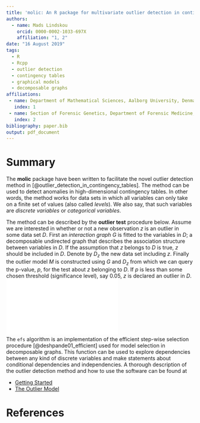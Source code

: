 ```yaml
---
title: 'molic: An R package for multivariate outlier detection in contingency tables'
authors:
  - name: Mads Lindskou
    orcid: 0000-0002-1033-697X
    affiliation: "1, 2"
date: "16 August 2019"
tags:
  - R
  - Rcpp
  - outlier detection
  - contingency tables
  - graphical models
  - decomposable graphs
affiliations:
 - name: Department of Mathematical Sciences, Aalborg University, Denmark
   index: 1
 - name: Section of Forensic Genetics, Department of Forensic Medicine, Faculty of Health and Medical Sciences, University of Copenhagen, Denmark
   index: 2
bibliography: paper.bib
output: pdf_document
---
```


<!-- pandoc --filter pandoc-citeproc --bibliography=paper.bib --variable papersize=a4paper -s paper.md -o paper.pdf & evince paper.pdf -->

# Summary

The **molic** package have been written to facilitate the novel outlier detection method in [@outlier_detection_in_contingency_tables]. The method can be used to detect anomalies in high-dimensional contingency tables. In other words, the method works for data sets in which all variables can only take on a finite set of values (also called _levels_). We also say, that such variables are _discrete variables_ or _categorical variables_. 

The method can be described by the **outlier test** procedure below. Assume we are interested in whether or not a new observation $z$ is an outlier in some data set $D$. First an _interaction graph_ $G$ is fitted to the variables in $D$; a decomposable undirected graph that describes the association structure between variables in $D$. If the assumption that $z$ belongs to $D$ is true, $z$ should be included in $D$. Denote by $D_z$ the new data set including $z$. Finally the outlier model $M$ is constructed using $G$ and $D_z$ from which we can query the p-value, $p$, for the test about $z$ belonging to $D$. If $p$ is less than some chosen threshold (significance level), say $0.05$, $z$ is declared an outlier in $D$.
![](outlier_test_alg.pdf)\
The `efs` algorithm is an implementation of the efficient step-wise selection procedure [@deshpande01_efficient] used for model selection in decomposable graphs. This function can be used to explore dependencies between any kind of discrete variables and make statements about conditional dependencies and independencies. A thorough description of the outlier detection method and how to use the software can be found at 

 - [Getting Started](https://mlindsk.github.io/molic/)
 - [The Outlier Model](https://mlindsk.github.io/molic/articles/outlier_model.html)

# References

